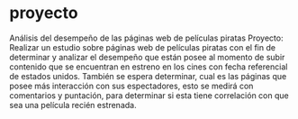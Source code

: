 # proyecto
Análisis del desempeño de las páginas web de películas piratas  Proyecto:  Realizar un estudio sobre páginas web de películas piratas con el fin de determinar y analizar el desempeño que están posee al momento de subir contenido que se encuentran en estreno en los cines con fecha referencial de estados unidos. También se espera determinar, cual es las páginas que posee más interacción con sus espectadores, esto se medirá con comentarios y puntación, para determinar si esta tiene correlación con que sea una película recién estrenada.
